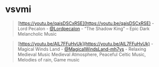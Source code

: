 # vsvmi
> [https://youtu.be/qaisDSCxRSE](https://youtu.be/qaisDSCxRSE) - Lord Pecalon - [@Lordpecalon](https://www.youtube.com/@Lordpecalon) - “The Shadow King” – Epic Dark Melancholic Music


> [https://youtu.be/AlL7FFuHvUk](https://youtu.be/AlL7FFuHvUk) - Magical Winds Land - [@MagicalWindsLand-mh7ys](https://www.youtube.com/@MagicalWindsLand-mh7ys) - Relaxing Medieval Music Medieval Atmosphere, Peaceful Celtic Music, Melodies of rain, Game music


